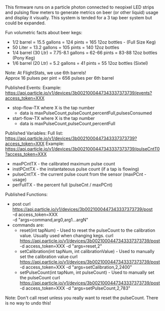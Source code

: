 This firmware runs on a particle photon connected to neopixel LED strips and pulsing flow meters
to generate metrics on beer (or other liquid) usage and display it visually.  This
system is tended for a 3 tap beer system but could be expanded.

Fun volumetric facts about beer kegs:
  * 1/2 barrel = 15.5 gallons = 124 pints = 165 12oz bottles - (Full Size Keg)
  * 50 Liter = 13.2 gallons = 105 pints = 140 12oz bottles
  * 1/4 barrel (30 Ltr) = 7.75-8.1 gallons = 62-66 pints = 83-88 12oz bottles (Pony Keg)
  * 1/6 barrel (20 Ltr) = 5.2 gallons = 41 pints = 55 12oz bottles (Sixtel)

Note: At FlightStats, we use 6th barrels!  
      Approx 16 pulses per pint = 656 pulses per 6th barrel

Published Events:
Example: https://api.particle.io/v1/devices/3b0021000447343337373739/events?access_token=XXX
  * stop-flow-TX where X is the tap number
    * data is maxPulseCount,pulseCount,percentFull,pulsesConsumed
  * start-flow-TX where X is the tap number
    * data is maxPulseCount,pulseCount,percentFull

Published Variables:
Full list: https://api.particle.io/v1/devices/3b0021000447343337373739?access_token=XXX
Example: https://api.particle.io/v1/devices/3b0021000447343337373739/pulseCntT0?access_token=XXX
  * maxPCntTX - the calibrated maximum pulse count
  * instPCntTX - the instantateous pulse count (if a tap is flowing)
  * pulseCntTX - the current pulse count from the sensor (maxPCnt - usage)
  * perFullTX - the percent full (pulseCnt / maxPCnt)

Published Functions:
  * post
    curl https://api.particle.io/v1/devices/3b0021000447343337373739/post \
     -d access_token=XXX \
     -d "args=command,arg0,arg1...argN" 
  * commands are: 
    * reset(int tapNum) - Used to reset the pulseCount to the calibration value. Usually used when changing kegs.
      curl https://api.particle.io/v1/devices/3b0021000447343337373739/post -d access_token=XXX -d "args=reset,2"
    * setCalibration(int tapNum, int calibrationValue) - Used to manually set the calibration value
      curl https://api.particle.io/v1/devices/3b0021000447343337373739/post -d access_token=XXX -d "args=setCalibration,2,2400"
    * setPulseCount(int tapNum, int pulseCount) - Used to manually set the pulseCount
      curl https://api.particle.io/v1/devices/3b0021000447343337373739/post -d access_token=XXX -d "args=setPulseCount,2,783"

  Note: Don't call reset unless you really want to reset the pulseCount.  There is no way to undo this!

